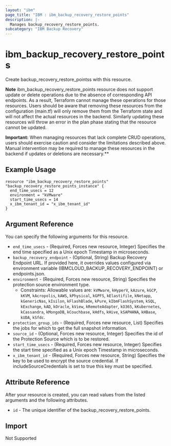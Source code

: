 ```yaml
---
layout: "ibm"
page_title: "IBM : ibm_backup_recovery_restore_points"
description: |-
  Manages backup_recovery_restore_points.
subcategory: "IBM Backup Recovery"
---
```


# ibm_backup_recovery_restore_points

Create backup_recovery_restore_pointss with this resource.

**Note**
ibm_backup_recovery_restore_points resource does not support update or delete operations due to the absence of corresponding API endpoints. As a result, Terraform cannot manage these operations for those resources. Users should be aware that removing these resources from the configuration (main.tf) will only remove them from the Terraform state and will not affect the actual resources in the backend. Similarly updating these resources will throw an error in the plan phase stating that the resource cannot be updated.

**Important:** When managing resources that lack complete CRUD operations, users should exercise caution and consider the limitations described above. Manual intervention may be required to manage these resources in the backend if updates or deletions are necessary.**

## Example Usage

```hcl
resource "ibm_backup_recovery_restore_points" "backup_recovery_restore_points_instance" {
  end_time_usecs = 12
  environment = "kVMware"
  start_time_usecs = 14
  x_ibm_tenant_id = "x_ibm_tenant_id"
}
```

## Argument Reference

You can specify the following arguments for this resource.

* `end_time_usecs` - (Required, Forces new resource, Integer) Specifies the end time specified as a Unix epoch Timestamp in microseconds.
* `backup_recovery_endpoint` - (Optional, String) Backup Recovery Endpoint URL. If provided here, it overrides values configured via environment variable (IBMCLOUD_BACKUP_RECOVERY_ENDPOINT) or endpoints.json.   
* `environment` - (Required, Forces new resource, String) Specifies the protection source environment type.
  * Constraints: Allowable values are: `kVMware`, `kHyperV`, `kAzure`, `kGCP`, `kKVM`, `kAcropolis`, `kAWS`, `kPhysical`, `kGPFS`, `kElastifile`, `kNetapp`, `kGenericNas`, `kIsilon`, `kFlashBlade`, `kPure`, `kIbmFlashSystem`, `kSQL`, `kExchange`, `kAD`, `kOracle`, `kView`, `kRemoteAdapter`, `kO365`, `kKubernetes`, `kCassandra`, `kMongoDB`, `kCouchbase`, `kHdfs`, `kHive`, `kSAPHANA`, `kHBase`, `kUDA`, `kSfdc`.
* `protection_group_ids` - (Required, Forces new resource, List) Specifies the jobs for which to get the full snapshot information.
* `source_id` - (Optional, Forces new resource, Integer) Specifies the id of the Protection Source which is to be restored.
* `start_time_usecs` - (Required, Forces new resource, Integer) Specifies the start time specified as a Unix epoch Timestamp in microseconds.
* `x_ibm_tenant_id` - (Required, Forces new resource, String) Specifies the key to be used to encrypt the source credential. If includeSourceCredentials is set to true this key must be specified.

## Attribute Reference

After your resource is created, you can read values from the listed arguments and the following attributes.

* `id` - The unique identifier of the backup_recovery_restore_points.


## Import
Not Supported
